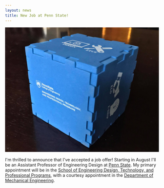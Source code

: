 ```yaml
---
layout: news
title: New Job at Penn State!
---
```


![](/images/news/SEDTAPP-header-mobile.jpg)

I'm thrilled to announce that I've accepted a job offer! Starting in August I'll be an Assistant Professor of Engineering Design at [Penn State](http://www.psu.edu). My primary appointment will be in the [School of Engineering Design, Technology, and Professional Programs](http://sedtapp.psu.edu), with a courtesy appointment in the [Department of Mechanical Engineering](http://www.mne.psu.edu).
